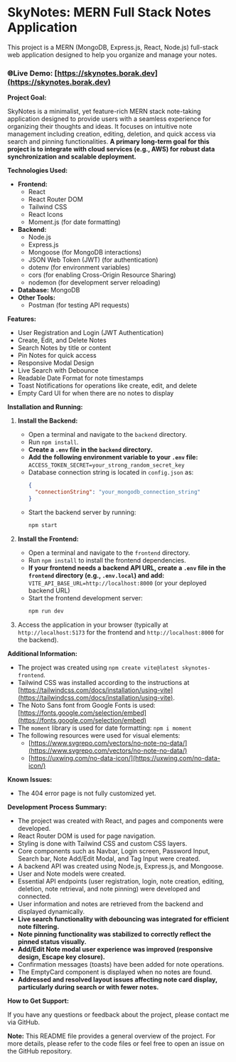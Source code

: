 # SkyNotes: MERN Full Stack Notes Application

This project is a MERN (MongoDB, Express.js, React, Node.js) full-stack web application designed to help you organize and manage your notes.

### 🌐**Live Demo:** [https://skynotes.borak.dev](https://skynotes.borak.dev)

**Project Goal:**

SkyNotes is a minimalist, yet feature-rich MERN stack note-taking application designed to provide users with a seamless experience for organizing their thoughts and ideas. It focuses on intuitive note management including creation, editing, deletion, and quick access via search and pinning functionalities. **A primary long-term goal for this project is to integrate with cloud services (e.g., AWS) for robust data synchronization and scalable deployment.**

**Technologies Used:**

- **Frontend:**
  - React
  - React Router DOM
  - Tailwind CSS
  - React Icons
  - Moment.js (for date formatting)
- **Backend:**
  - Node.js
  - Express.js
  - Mongoose (for MongoDB interactions)
  - JSON Web Token (JWT) (for authentication)
  - dotenv (for environment variables)
  - cors (for enabling Cross-Origin Resource Sharing)
  - nodemon (for development server reloading)
- **Database:** MongoDB
- **Other Tools:**
  - Postman (for testing API requests)

**Features:**

- User Registration and Login (JWT Authentication)
- Create, Edit, and Delete Notes
- Search Notes by title or content
- Pin Notes for quick access
- Responsive Modal Design
- Live Search with Debounce
- Readable Date Format for note timestamps
- Toast Notifications for operations like create, edit, and delete
- Empty Card UI for when there are no notes to display

**Installation and Running:**

1.  **Install the Backend:**

    - Open a terminal and navigate to the `backend` directory.
    - Run `npm install`.
    - **Create a `.env` file in the `backend` directory.**
    - **Add the following environment variable to your `.env` file:**
      `ACCESS_TOKEN_SECRET=your_strong_random_secret_key`
    - Database connection string is located in `config.json` as:
      ```json
      {
        "connectionString": "your_mongodb_connection_string"
      }
      ```
    - Start the backend server by running:
      ```bash
      npm start
      ```

2.  **Install the Frontend:**

    - Open a terminal and navigate to the `frontend` directory.
    - Run `npm install` to install the frontend dependencies.
    - **If your frontend needs a backend API URL, create a `.env` file in the `frontend` directory (e.g., `.env.local`) and add:**
      `VITE_API_BASE_URL=http://localhost:8000` (or your deployed backend URL)
    - Start the frontend development server:
      ```bash
      npm run dev
      ```

3.  Access the application in your browser (typically at `http://localhost:5173` for the frontend and `http://localhost:8000` for the backend).

**Additional Information:**

- The project was created using `npm create vite@latest skynotes-frontend`.
- Tailwind CSS was installed according to the instructions at [https://tailwindcss.com/docs/installation/using-vite](https://tailwindcss.com/docs/installation/using-vite).
- The Noto Sans font from Google Fonts is used: [https://fonts.google.com/selection/embed](https://fonts.google.com/selection/embed)
- The `moment` library is used for date formatting: `npm i moment`
- The following resources were used for visual elements:
  - [https://www.svgrepo.com/vectors/no-note-no-data/](https://www.svgrepo.com/vectors/no-note-no-data/)
  - [https://uxwing.com/no-data-icon/](https://uxwing.com/no-data-icon/)

**Known Issues:**

- The 404 error page is not fully customized yet.

**Development Process Summary:**

- The project was created with React, and pages and components were developed.
- React Router DOM is used for page navigation.
- Styling is done with Tailwind CSS and custom CSS layers.
- Core components such as Navbar, Login screen, Password Input, Search bar, Note Add/Edit Modal, and Tag Input were created.
- A backend API was created using Node.js, Express.js, and Mongoose.
- User and Note models were created.
- Essential API endpoints (user registration, login, note creation, editing, deletion, note retrieval, and note pinning) were developed and connected.
- User information and notes are retrieved from the backend and displayed dynamically.
- **Live search functionality with debouncing was integrated for efficient note filtering.**
- **Note pinning functionality was stabilized to correctly reflect the pinned status visually.**
- **Add/Edit Note modal user experience was improved (responsive design, Escape key closure).**
- Confirmation messages (toasts) have been added for note operations.
- The EmptyCard component is displayed when no notes are found.
- **Addressed and resolved layout issues affecting note card display, particularly during search or with fewer notes.**

**How to Get Support:**

If you have any questions or feedback about the project, please contact me via GitHub.

**Note:** This README file provides a general overview of the project. For more details, please refer to the code files or feel free to open an issue on the GitHub repository.
